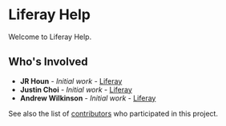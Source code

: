 # Liferay Help

Welcome to Liferay Help.

## Who's Involved

* **JR Houn** - *Initial work* - [Liferay](https://github.com/jrhoun)
* **Justin Choi** - *Initial work* - [Liferay](https://github.com/justinchoi001)
* **Andrew Wilkinson** - *Initial work* - [Liferay](https://github.com/andrewwilkinsonLR)

See also the list of [contributors](https://github.com/your/project/contributors) who participated in this project.
